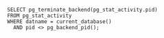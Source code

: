     SELECT pg_terminate_backend(pg_stat_activity.pid)
    FROM pg_stat_activity
    WHERE datname = current_database()
      AND pid <> pg_backend_pid();